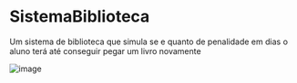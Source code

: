 # SistemaBiblioteca
Um sistema de biblioteca que simula se e quanto de penalidade em dias o aluno terá até conseguir pegar um livro novamente

![image](https://user-images.githubusercontent.com/59587342/164949282-5f5c35ae-82c2-48db-aa7f-d9307594ad0a.png)
